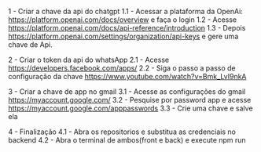 1 - Criar a chave da api do chatgpt
    1.1 - Acessar a plataforma da OpenAi: https://platform.openai.com/docs/overview e faça o login
    1.2 - Acesse https://platform.openai.com/docs/api-reference/introduction
    1.3 - Depois https://platform.openai.com/settings/organization/api-keys e gere uma chave de Api.

2 - Criar o token da api do whatsApp
    2.1 - Acesse https://developers.facebook.com/apps/
    2.2 - Siga o passo a passo de configuração da chave https://www.youtube.com/watch?v=Bmk_LvI9nkA

3 - Criar a chave de app no gmail
    3.1 - Acesse as configurações do gmail https://myaccount.google.com/
    3.2 - Pesquise por password app e acesse https://myaccount.google.com/apppasswords
    3.3 - Crie uma chave e salve ela

4 - Finalização
    4.1 - Abra os repositorios e substitua as credenciais no backend
    4.2 - Abra o terminal de ambos(front e back) e execute npm run
